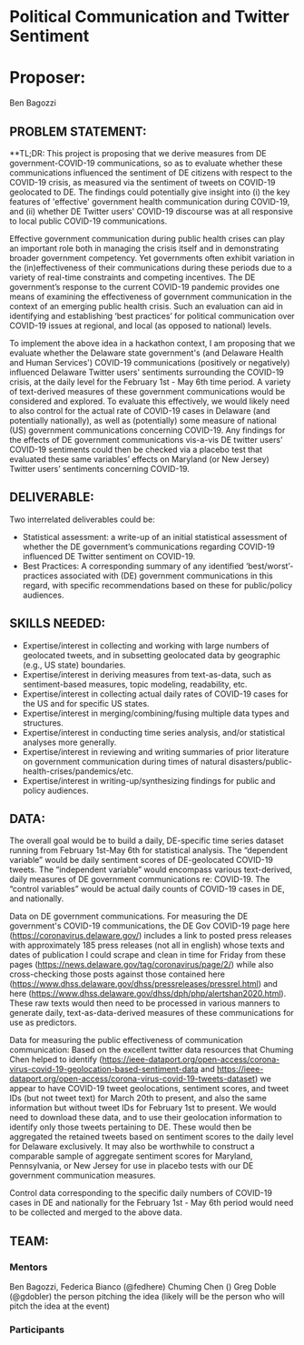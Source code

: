 # Political Communication and Twitter Sentiment

# Proposer: 
Ben Bagozzi

## PROBLEM STATEMENT: 
**TL;DR: This project is proposing that we derive measures from DE government-COVID-19 communications, so as to evaluate whether these communications influenced the sentiment of DE citizens with respect to the COVID-19 crisis, as measured via the sentiment of tweets on COVID-19 geolocated to DE. The findings could potentially give insight into (i) the key features of 'effective' government health communication during COVID-19, and (ii) whether DE Twitter users' COVID-19 discourse was at all responsive to local public COVID-19 communications.

Effective government communication during public health crises can play an important role both in managing the crisis itself and in demonstrating broader government competency. Yet governments often exhibit variation in the (in)effectiveness of their communications during these periods due to a variety of real-time constraints and competing incentives. The DE government’s response to the current COVID-19 pandemic provides one means of examining the effectiveness of government communication in the context of an emerging public health crisis. Such an evaluation can aid in identifying and establishing ‘best practices’ for political communication over COVID-19 issues at regional, and local (as opposed to national) levels.

To implement the above idea in a hackathon context, I am proposing that we evaluate whether the Delaware state government's (and Delaware Health and Human Services') COVID-19 communications (positively or negatively) influenced Delaware Twitter users' sentiments surrounding the COVID-19 crisis, at the daily level for the February 1st - May 6th time period. A variety of text-derived measures of these government communications would be considered and explored. To evaluate this effectively, we would likely need to also control for the actual rate of COVID-19 cases in Delaware (and potentially nationally), as well as (potentially) some measure of national (US) government communications concerning COVID-19. Any findings for the effects of DE government communications vis-a-vis DE twitter users’ COVID-19 sentiments could then be checked via a placebo test that evaluated these same variables’ effects on Maryland (or New Jersey) Twitter users’ sentiments concerning COVID-19.


## DELIVERABLE: 
Two interrelated deliverables could be: 
- Statistical assessment: a write-up of an initial statistical assessment of whether the DE government’s communications regarding COVID-19 influenced DE Twitter sentiment on COVID-19. 
- Best Practices: A corresponding summary of any identified ‘best/worst’-practices associated with (DE) government communications in this regard, with specific recommendations based on these for public/policy audiences.

## SKILLS NEEDED: 
- Expertise/interest in collecting and working with large numbers of geolocated tweets, and in subsetting geolocated data by geographic (e.g., US state) boundaries.
- Expertise/interest in deriving measures from text-as-data, such as sentiment-based measures, topic modeling, readability, etc.
- Expertise/interest in collecting actual daily rates of COVID-19 cases for the US and for specific US states.
- Expertise/interest in merging/combining/fusing multiple data types and structures.
- Expertise/interest in conducting time series analysis, and/or statistical analyses more generally.
- Expertise/interest in reviewing and writing summaries of prior literature on government communication during times of natural disasters/public-health-crises/pandemics/etc.
- Expertise/interest in writing-up/synthesizing findings for public and policy audiences.

## DATA: 
The overall goal would be to build a daily, DE-specific time series dataset running from February 1st-May 6th for statistical analysis. The “dependent variable” would be daily sentiment scores of DE-geolocated COVID-19 tweets. The “independent variable” would encompass various text-derived, daily measures of DE government communications re: COVID-19. The “control variables” would be actual daily counts of COVID-19 cases in DE, and nationally.

Data on DE government communications. For measuring the DE government's COVID-19 communications, the DE Gov COVID-19 page here (https://coronavirus.delaware.gov/) includes a link to posted press releases with approximately 185 press releases (not all in english) whose texts and dates of publication I could scrape and clean in time for Friday from these pages (https://news.delaware.gov/tag/coronavirus/page/2/) while also cross-checking those posts against those contained here (https://www.dhss.delaware.gov/dhss/pressreleases/pressrel.html) and here (https://www.dhss.delaware.gov/dhss/dph/php/alertshan2020.html). These raw texts would then need to be processed in various manners to generate daily, text-as-data-derived measures of these communications for use as predictors.

Data for measuring the public effectiveness of communication communication: Based on the excellent twitter data resources that Chuming Chen helped to identify (https://ieee-dataport.org/open-access/corona-virus-covid-19-geolocation-based-sentiment-data and https://ieee-dataport.org/open-access/corona-virus-covid-19-tweets-dataset) we appear to have COVID-19 tweet geolocations, sentiment scores, and tweet IDs (but not tweet text) for March 20th to present, and also the same information but without tweet IDs for February 1st to present. We would need to download these data, and to use their geolocation information to identify only those tweets pertaining to DE. These would then be aggregated the retained tweets based on sentiment scores to the daily level for Delaware exclusively. It may also be worthwhile to construct a comparable sample of aggregate sentiment scores for Maryland, Pennsylvania, or New Jersey for use in placebo tests with our DE government communication measures.

Control data corresponding to the specific daily numbers of COVID-19 cases in DE and nationally for the February 1st - May 6th period would need to be collected and merged to the above data.
## TEAM:
### Mentors
Ben Bagozzi, Federica Bianco (@fedhere) Chuming Chen () Greg Doble (@gdobler)
the person pitching the idea (likely will be the person who will pitch the idea at the event)

### Participants

